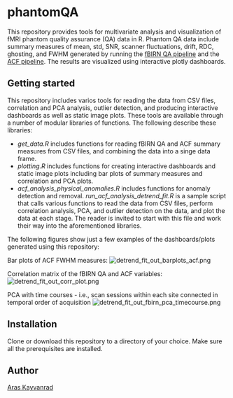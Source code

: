# phantomQA
This repository provides tools for multivariate analysis and visualization of fMRI phantom quality assurance (QA) data in R. Phantom QA data include summary measures of mean, std, SNR, scanner fluctuations, drift, RDC, ghosting, and FWHM generated by running the [fBIRN QA pipeline](https://www.nitrc.org/projects/bxh_xcede_tools/) and the [ACF pipeline](https://github.com/kayvanrad/acf). The results are visualized using interactive plotly dashboards.

## Getting started
This repository includes varios tools for reading the data from CSV files, correlation and PCA analysis, outlier detection, and producing interactive dashboards as well as static image plots. These tools are available through a number of modular libraries of functions. The following describe these libraries:
- *get_data.R* includes functions for reading fBIRN QA and ACF summary measures from CSV files, and combining the data into a singe data frame.
- *plotting.R* includes functions for creating interactive dashboards and static image plots including bar plots of summary measures and correlation and PCA plots.
- *acf_analysis_physical_anomalies.R* includes functions for anomaly detection and removal.
*run_acf_analysis_detrend_fit.R* is a sample script that calls various functions to read the data from CSV files, perform correlation analysis, PCA, and outlier detection on the data, and plot the data at each stage. The reader is invited to start with this file and work their way into the aforementioned libraries.

The following figures show just a few examples of the dashboards/plots generated using this repository:

Bar plots of ACF FWHM measures:
![detrend_fit_out_barplots_acf.png](https://github.com/kayvanrad/phantomQA/blob/master/images/detrend_fit_out_barplots_acf.png)

Correlation matrix of the fBIRN QA and ACF variables:
![detrend_fit_out_corr_plot.png](https://github.com/kayvanrad/phantomQA/blob/master/images/detrend_fit_out_corr_plot.png)

PCA with time courses - i.e., scan sessions within each site connected in temporal order of acquisition
![detrend_fit_out_fbirn_pca_timecourse.png](https://github.com/kayvanrad/phantomQA/blob/master/images/detrend_fit_out_fbirn_pca_timecourse.png)

## Installation
Clone or download this repository to a directory of your choice. Make sure all the prerequisites are installed.

## Author
[Aras Kayvanrad](https://www.linkedin.com/in/kayvanrad/)
